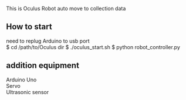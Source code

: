 This is Oculus Robot auto move to collection data

How to start
------------
need to replug Arduino to usb port  
	$ cd /path/to/Oculus dir
	$ ./oculus_start.sh
	$ python robot_controller.py

addition equipment
------------------

Arduino Uno  
Servo  
Ultrasonic sensor  
